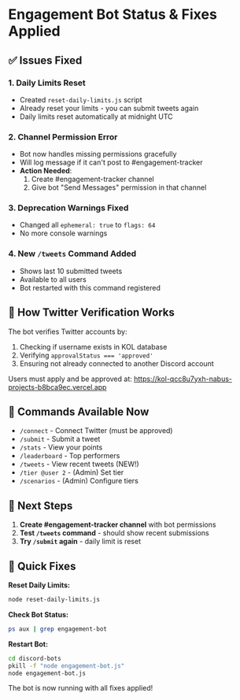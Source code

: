# Engagement Bot Status & Fixes Applied

## ✅ Issues Fixed

### 1. **Daily Limits Reset**
- Created `reset-daily-limits.js` script
- Already reset your limits - you can submit tweets again
- Daily limits reset automatically at midnight UTC

### 2. **Channel Permission Error**
- Bot now handles missing permissions gracefully
- Will log message if it can't post to #engagement-tracker
- **Action Needed**: 
  1. Create #engagement-tracker channel
  2. Give bot "Send Messages" permission in that channel

### 3. **Deprecation Warnings Fixed**
- Changed all `ephemeral: true` to `flags: 64`
- No more console warnings

### 4. **New `/tweets` Command Added**
- Shows last 10 submitted tweets
- Available to all users
- Bot restarted with this command registered

## 🔐 How Twitter Verification Works

The bot verifies Twitter accounts by:
1. Checking if username exists in KOL database
2. Verifying `approvalStatus === 'approved'`
3. Ensuring not already connected to another Discord account

Users must apply and be approved at: https://kol-qcc8u7yxh-nabus-projects-b8bca9ec.vercel.app

## 📝 Commands Available Now

- `/connect` - Connect Twitter (must be approved)
- `/submit` - Submit a tweet
- `/stats` - View your points
- `/leaderboard` - Top performers
- `/tweets` - View recent tweets (NEW!)
- `/tier @user 2` - (Admin) Set tier
- `/scenarios` - (Admin) Configure tiers

## 🚀 Next Steps

1. **Create #engagement-tracker channel** with bot permissions
2. **Test `/tweets` command** - should show recent submissions
3. **Try `/submit` again** - daily limit is reset

## 🔧 Quick Fixes

**Reset Daily Limits:**
```bash
node reset-daily-limits.js
```

**Check Bot Status:**
```bash
ps aux | grep engagement-bot
```

**Restart Bot:**
```bash
cd discord-bots
pkill -f "node engagement-bot.js"
node engagement-bot.js
```

The bot is now running with all fixes applied! 